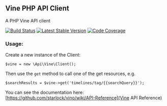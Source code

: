 ## Vine PHP API Client

A PHP Vine API client

[![Build Status](https://travis-ci.org/andrefigueira/Vine.svg?branch=master&style=flat)](https://travis-ci.org/andrefigueira/vine)
[![Latest Stable Version](https://img.shields.io/packagist/dt/twitter/vine.svg?style=flat)](https://packagist.org/packages/twitter/vine) 
[![Code Coverage](https://img.shields.io/codecov/c/github/andrefigueira/vine.svg?style=flat)](https://codecov.io/github/andrefigueira/Vine)

### Usage:

Create a new instance of the Client:

    $vine = new \Api\Vine\Client();

Then use the `get` method to call one of the get resources, e.g.

    $searchResults = $vine->get('timelines/tag/{{searchQuery}}');

You can see the documentation here: [https://github.com/starlock/vino/wiki/API-Reference](Vine API Reference)
